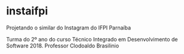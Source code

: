# instaifpi
Projetando o similar do Instagram do IFPI Parnaíba

Turma do 2º ano do curso Técnico Integrado em Desenvolvimento de Software 2018. Professor Clodoaldo Brasilinio
